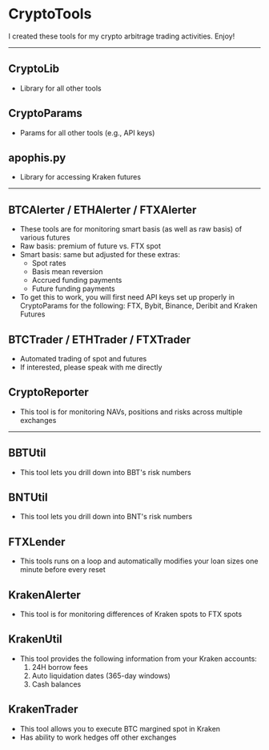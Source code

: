 # CryptoTools
I created these tools for my crypto arbitrage trading activities.  Enjoy!

---

## CryptoLib
- Library for all other tools

## CryptoParams
- Params for all other tools (e.g., API keys)

## apophis.py
- Library for accessing Kraken futures
---

## BTCAlerter / ETHAlerter / FTXAlerter
- These tools are for monitoring smart basis (as well as raw basis) of various futures
- Raw basis: premium of future vs. FTX spot
- Smart basis: same but adjusted for these extras:
	- Spot rates
	- Basis mean reversion
	- Accrued funding payments
	- Future funding payments
- To get this to work, you will first need API keys set up properly in CryptoParams for the following: FTX, Bybit, Binance, Deribit and Kraken Futures

## BTCTrader / ETHTrader / FTXTrader
- Automated trading of spot and futures
- If interested, please speak with me directly

## CryptoReporter
- This tool is for monitoring NAVs, positions and risks across multiple exchanges

---

## BBTUtil
- This tool lets you drill down into BBT's risk numbers

## BNTUtil
- This tool lets you drill down into BNT's risk numbers

## FTXLender
- This tools runs on a loop and automatically modifies your loan sizes one minute before every reset

## KrakenAlerter
- This tool is for monitoring differences of Kraken spots to FTX spots

## KrakenUtil
- This tool provides the following information from your Kraken accounts:
  1. 24H borrow fees
  2. Auto liquidation dates (365-day windows)
  3. Cash balances

## KrakenTrader
- This tool allows you to execute BTC margined spot in Kraken
- Has ability to work hedges off other exchanges
